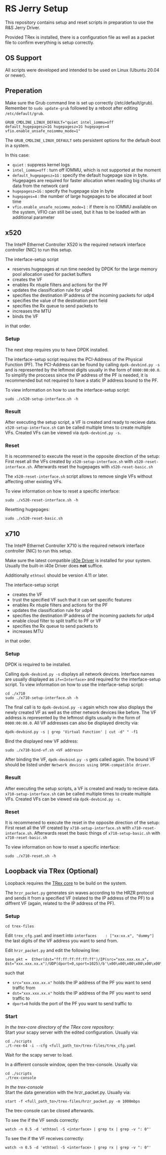 # RS Jerry Setup

This repository contains setup and reset scripts in preparation to use the R&S Jerry Driver.  

Provided TRex is installed, there is a configuration file as well as a packet file to confirm everything is setup correctly.

## OS Support

All scripts were developed and intended to be used on Linux (Ubuntu 20.04 or newer).

## Preperation

Make sure the Grub command line is set up correctly (/etc/default/grub).
Remember to `sudo update-grub` followed by a reboot after editing `/etc/default/grub`.

    GRUB_CMDLINE_LINUX_DEFAULT="quiet intel_iommu=off default_hugepagesz=1G hugepagesz=1G hugepages=4 vfio.enable_unsafe_noiommu_mode=1"

The `GRUB_CMDLINE_LINUX_DEFAULT` sets persistent options for the default-boot in a system.

In this case:
- `quiet` : suppress kernel logs
- `intel_iommu=off` : turn off IOMMU, which is not supported at the moment
- `default_hugepagesz=1G` : specify the default hugepage size in byte. Hugepages are required for faster allocation when reading big chunks of data from the network card
- `hugepagesz=1G` : specify the hugepage size in byte
- `hugepages=4` : the number of large hugepages to be allocated at boot time
- `vfio.enable_unsafe_noiommu_mode=1` : if there is no IOMMU available on the system, VFIO can still be used, but it has to be loaded with an additional parameter

## x520

The Intel® Ethernet Controller X520 is the required network interface controller (NIC) to run this setup.

The interface-setup script
- reserves hugepages at run time needed by DPDK for the large memory pool allocation used for packet buffers
- creates the VF
- enables Rx ntuple filters and actions for the PF
- updates the classification rule for udp4
- specifies the destination IP address of the incoming packets for udp4
- specifies the value of the destination port field
- specifies the Rx queue to send packets to
- increases the MTU
- binds the VF

in that order.

### Setup
The next step requires you to have DPDK installed.

The interface-setup script requires the PCI-Address of the Physical Function (PF). The PCI-Address can be found by calling `dpdk-devbind.py -s` and is represented by the leftmost digits usually in the form of `0000:00:00.0`.
To simplify the proccess since the IP address of the PF is needed, it is recommended but not required to have a static IP address bound to the PF.

To view information on how to use the interface-setup script:
```
sudo ./x520-setup-interface.sh -h
```

### Result
After executing the setup script, a VF is created and ready to recieve data.
`x520-setup-interface.sh` can be called multiple times to create multiple VFs.
Created VFs can be viewed via `dpdk-devbind.py -s`.

### Reset

It is recommened to execute the reset in the opposite direction of the setup:
First reset all the VFs created by `x520-setup-interface.sh` with `x520-reset-interface.sh`.
Afterwards reset the hugepages with `x520-reset-basic.sh`

The `x520-reset-interface.sh` script allows to remove single VFs without affecting other existing VFs.

To view information on how to reset a specific interface:
```
sudo ./x520-reset-interface.sh -h
```

Resetting hugepages:
```
sudo ./x520-reset-basic.sh
```

## x710

The Intel® Ethernet Controller X710 is the required network interface controller (NIC) to run this setup.

Make sure the latest compatible [i40e Driver](https://www.intel.com/content/www/us/en/download/18026/intel-network-adapter-driver-for-pcie-40-gigabit-ethernet-network-connections-under-linux.html) is installed for your system.
Usually the built-in i40e Driver does **not** suffice.

Additionally `ethtool` should be version 4.11 or later.

The interface-setup script
- creates the VF
- trust the specified VF such that it can set specific features
- enables Rx ntuple filters and actions for the PF
- updates the classification rule for udp4
- specifies the destination IP address of the incoming packets for udp4
- enable cloud filter to split traffic to PF or VF
- specifies the Rx queue to send packets to
- increases MTU

in that order.

### Setup

DPDK is required to be installed.

Calling `dpdk-devbind.py -s` displays all network devices.
Interface names are usually displayed as `if=<Interface>` and required for the interface-setup script.
To view information on how to use the interface-setup script:
```
cd ./x710
sudo ./x710-setup-interface.sh -h
```

The final call is to `dpdk-devbind.py -s` again which now also displays the newly created VF as well as the other network devices like before.
The VF address is represented by the leftmost digits usually in the form of `0000:00:00.0`.
All VF addresses can also be displayed direclty via:
```
dpdk-devbind.py -s | grep 'Virtual Function' | cut -d" " -f1
```

Bind the displayed new VF address:
```
sudo ./x710-bind-vf.sh <VF address>
```

After binding the VF, `dpdk-devbind.py -s` gets called again. The bound VF should be listed under `Network devices using DPDK-compatible driver`.

### Result
After executing the setup scripts, a VF is created and ready to recieve data.
`x710-setup-interface.sh` can be called multiple times to create multiple VFs.
Created VFs can be viewed via `dpdk-devbind.py -s`.

### Reset

It is recommened to execute the reset in the opposite direction of the setup:
First reset all the VF created by `x710-setup-interface.sh` with `x710-reset-interface.sh`.
Afterwards reset the basic things of `x710-setup-basic.sh` with `x710-reset-basic.sh`

To view information on how to reset a specific interface:
```
sudo ./x710-reset.sh -h
```

## Loopback via TRex (Optional)

Loopback requires the [TRex core](https://github.com/cisco-system-traffic-generator/trex-core) to be build on the system.

The `hrzr_packet.py` generates sin waves according to the HRZR protocol and sends it from a specified VF (related to the IP address of the PF) to a diffrent VF (again, related to the IP address of the PF).

### Setup

```
cd trex-files
```

Edit `trex_cfg.yaml` and insert into `interfaces    : ["xx:xx.x", "dummy"]` the last digits of the VF address you want to send from.

Edit `hrzr_packet.py` and edit the following line:
```
base_pkt =  Ether(dst="ff:ff:ff:ff:ff:ff")/IP(src="xxx.xxx.xx.x", dst="xxx.xxx.xx.x")/UDP(dport=0,sport=1025)/b'\x00\x00\x00\x00\x00\x00\x00\x00'/array#/
```
such that
- `src="xxx.xxx.xx.x"` holds the IP address of the PF you want to send traffic from
- `dst="xxx.xxx.xx.x"` holds the IP address of the PF you want to send traffic to
- `dport=0` holds the port of the PF you want to send traffic to

### Start
_In the trex-core directory of the TRex core repository:_  
Start your scapy server with the edited configuration. Usually via:
```
cd ./scripts
./t-rex-64 -i --cfg <full_path_to>/trex-files/trex_cfg.yaml
```

Wait for the scapy server to load.

In a different console window, open the trex-console. Usually via:
```
cd ./scripts
./trex-console
```

_In the trex-console_  
Start the data generation with the hrzr_packet.py. Usually via:
```
start -f <full_path_to>/trex-files/hrzr_packet.py -m 1000mbps
```
The trex-console can be closed afterwards.

To see the if the VF sends correctly:
```
watch -n 0.5 -d 'ethtool -S <interface> | grep tx | grep -v ": 0"'

```

To see the if the VF receives correctly:
```
watch -n 0.5 -d 'ethtool -S <interface> | grep rx | grep -v ": 0"'
```
